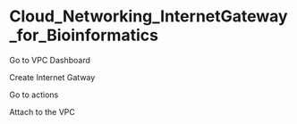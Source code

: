 # Cloud_Networking_InternetGateway_for_Bioinformatics
Go to VPC Dashboard

Create Internet Gatway

Go to actions

Attach to the VPC
